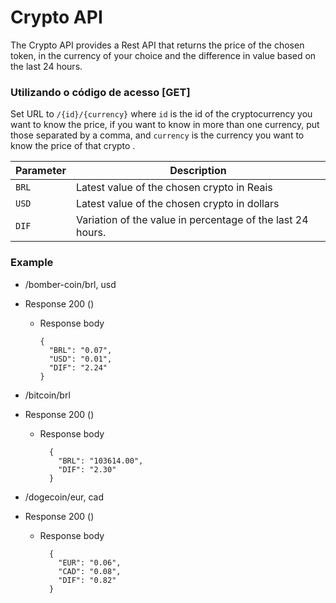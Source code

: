 # Crypto API

The Crypto API provides a Rest API that returns the price of the chosen token, in the currency of your choice and the difference in value based on the last 24 hours.

### Utilizando o código de acesso [GET]
Set URL to `/{id}/{currency}` where `id` is the id of the cryptocurrency you want to know the price, if you want to know in more than one currency, put those separated by a comma, and `currency` is the currency you want to know the price of that crypto .

| Parameter | Description |
|---|---|
| `BRL` | Latest value of the chosen crypto in Reais
| `USD` | Latest value of the chosen crypto in dollars |
| `DIF` | Variation of the value in percentage of the last 24 hours. |

### Example

+ /bomber-coin/brl, usd

+ Response 200 ()

    + Response body

          {
            "BRL": "0.07",
            "USD": "0.01",
            "DIF": "2.24"
          }


+ /bitcoin/brl

+ Response 200 ()

    + Response body

            {
              "BRL": "103614.00",
              "DIF": "2.30"
            }

+ /dogecoin/eur, cad

+ Response 200 ()

    + Response body

            {
              "EUR": "0.06",
              "CAD": "0.08",
              "DIF": "0.82"
            }

